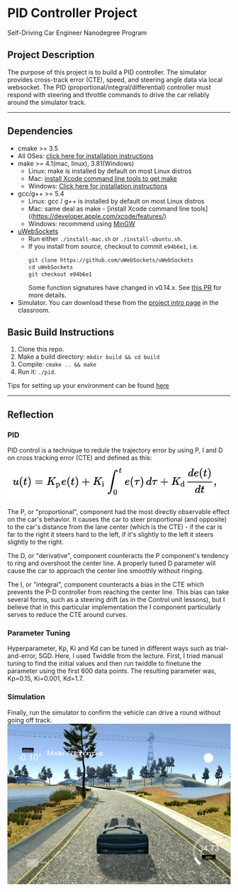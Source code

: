 # PID Controller Project
Self-Driving Car Engineer Nanodegree Program

## Project Description
The purpose of this project is to build a PID controller. The simulator provides cross-track error (CTE), speed, and steering angle data via local websocket. The PID (proportional/integral/differential) controller must respond with steering and throttle commands to drive the car reliably around the simulator track.

---

## Dependencies

* cmake >= 3.5
 * All OSes: [click here for installation instructions](https://cmake.org/install/)
* make >= 4.1(mac, linux), 3.81(Windows)
  * Linux: make is installed by default on most Linux distros
  * Mac: [install Xcode command line tools to get make](https://developer.apple.com/xcode/features/)
  * Windows: [Click here for installation instructions](http://gnuwin32.sourceforge.net/packages/make.htm)
* gcc/g++ >= 5.4
  * Linux: gcc / g++ is installed by default on most Linux distros
  * Mac: same deal as make - [install Xcode command line tools]((https://developer.apple.com/xcode/features/)
  * Windows: recommend using [MinGW](http://www.mingw.org/)
* [uWebSockets](https://github.com/uWebSockets/uWebSockets)
  * Run either `./install-mac.sh` or `./install-ubuntu.sh`.
  * If you install from source, checkout to commit `e94b6e1`, i.e.
    ```
    git clone https://github.com/uWebSockets/uWebSockets 
    cd uWebSockets
    git checkout e94b6e1
    ```
    Some function signatures have changed in v0.14.x. See [this PR](https://github.com/udacity/CarND-MPC-Project/pull/3) for more details.
* Simulator. You can download these from the [project intro page](https://github.com/udacity/self-driving-car-sim/releases) in the classroom.

## Basic Build Instructions

1. Clone this repo.
2. Make a build directory: `mkdir build && cd build`
3. Compile: `cmake .. && make`
4. Run it: `./pid`. 

Tips for setting up your environment can be found [here](https://classroom.udacity.com/nanodegrees/nd013/parts/40f38239-66b6-46ec-ae68-03afd8a601c8/modules/0949fca6-b379-42af-a919-ee50aa304e6a/lessons/f758c44c-5e40-4e01-93b5-1a82aa4e044f/concepts/23d376c7-0195-4276-bdf0-e02f1f3c665d)

---

## Reflection

### PID
PID control is a technique to redule the trajectory error by using P, I and D on cross tracking error (CTE) and defined as this:
<img src="img/pid_formula.png" width="480" />

The P, or "proportional", component had the most directly observable effect on the car's behavior. It causes the car to steer proportional (and opposite) to the car's distance from the lane center (which is the CTE) - if the car is far to the right it steers hard to the left, if it's slightly to the left it steers slightly to the right.

The D, or "derivative", component counteracts the P component's tendency to ring and overshoot the center line. A properly tuned D parameter will cause the car to approach the center line smoothly without ringing.

The I, or "integral", component counteracts a bias in the CTE which prevents the P-D controller from reaching the center line. This bias can take several forms, such as a steering drift (as in the Control unit lessons), but I believe that in this particular implementation the I component particularly serves to reduce the CTE around curves.

### Parameter Tuning
Hyperparameter, Kp, Ki and Kd can be tuned in different ways such as trial-and-error, SGD. Here, I used Twiddle from the lecture. 
First, I tried manual tuning to find the initial values and then run twiddle to finetune the parameter using the first 600 data points.
The resulting parameter was, Kp=0.15, Ki=0.001, Kd=1.7.

### Simulation
Finally, run the simulator to confirm the vehicle can drive a round without going off track.
<img src="img/simulator.png" width="640" />